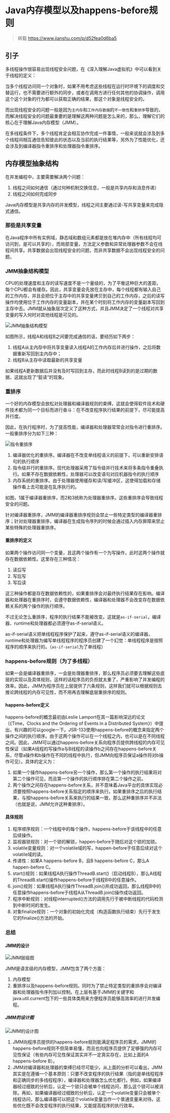 # Java内存模型以及happens-before规则

> 转载 https://www.jianshu.com/p/d52fea0d6ba5

## 引子

多线程操作很容易出现线程安全问题，在《深入理解Java虚拟机》中可以看到关于线程的定义：

当多个线程访问同一个对象时，如果不用考虑这些线程在运行时环境下的调度和交替运行，也不需要进行额外的同步，或者在调用方进行任何其他的协调操作，调用这个这个对象的行为都可以获取正确的结果，那这个对象是线程安全的。

而出现线程安全的问题一般是因为`主内存`和`工作内存数据`的`不一致性`和`重排序`导致的，而解决线程安全的问题最重要的是理解这两种问题是怎么来的，那么，理解它们的核心在于理解Java内存模型（JMM）。

在多线程条件下，多个线程肯定会相互协作完成一件事情，一般来说就会涉及到多个线程间相互通信告知彼此的状态以及当前的执行结果等，另外为了性能优化，还会涉及到编译器指令重排序和处理器指令重排序。

## 内存模型抽象结构

在并发编程中，主要需要解决两个问题：

1. 线程之间如何通信（通过何种机制交换信息，一般是共享内存和消息传递）
1. 线程之间如何完成同步

Java内存模型是共享内存的并发模型，线程之间主要通过读-写共享变量来完成隐式通信。

### 那些是共享变量

在Java程序中所有实例域，静态域和数组元素都是放在堆内存中（所有线程均可访问到，是可以共享的），而局部变量，方法定义参数和异常处理器参数不会在线程间共享。共享数据会出现线程安全的问题，而非共享数据不会出现线程安全的问题。

### JMM抽象结构模型

CPU的处理速度和主存的读写速度不是一个量级的，为了平衡这种巨大的差距，每个CPU都会有缓存。因此，共享变量会先放在主存中，每个线程都有输入自己的工作内存，并且会把位于主存中的共享变量拷贝到自己的工作内存，之后的读写操作均使用位于工作内存的变量副本，并在某个时刻将工作内存的变量副本写回到主存中去。JMM就从抽象层次定义了这种方式，并且JMM决定了一个线程对共享变量的写入何时对其他线程是可见的。

![JMM抽象结构模型](images/JMM抽象结构模型.png)

如图所示，线程A和线程B之间要完成通信的话，要经历如下两步：

1. 线程A从主内存中将共享变量读入线程A的工作内存后并进行操作，之后将数据重新写回到主内存中；
1. 线程B从主存中读取最新的共享变量

如果线程A更新数据后并没有及时写回到主存，而此时线程B读到的是过期的数据，这就出现了“脏读”的现象。

### 重排序

一个好的内存模型会放松对处理器和编译器规则的束缚，这就会使得软件技术和硬件技术都为同一个目标而进行奋斗：在不改变程序执行结果的前提下，尽可能提高并行度。

因此，在执行程序时，为了提高性能，编译器和处理器常常会对指令进行重排序。一般重排序分为如下三种：

![指令重排序](images/指令重排序.png)

1. 编译器优化的重排序。编译器在不改变单线程语义的前提下，可以重新安排语句的执行顺序
1. 指令级并行的重排序。现代处理器采用了指令级并行技术来将多条指令重叠执行。如果不存在数据依赖性，处理器可以改变语句对应机器指令的执行顺序
1. 内存系统的重排序。由于处理器使用缓存和读/写缓冲区，这使得加载和存储操作看上去可能是在乱序执行的。

如图，1属于编译器重排序，而2和3统称为处理器重排序。这些重排序会导致线程安全的问题。

针对编译器重排序，JMM的编译器重排序规则会禁止一些特定类型的编译器重排序；针对处理器重排序，编译器在生成指令序列的时候会通过插入内存屏障来禁止某些特殊的处理器重排序。

#### 重排序的定义

如果两个操作访问同一个变量，且这两个操作有一个为写操作，此时这两个操作就存在数据依赖性。这里存在三种情况：

1. 读后写
2. 写后写
3. 写后读

这三种操作都是存在数据依赖性的，如果重排序会对最终执行结果存在影响。编译器和处理器在重排序时，会遵守数据依赖性，编译器和处理器不会改变存在数据依赖关系的两个操作的执行顺序。

不过无论怎么重排序，程序的执行结果不能被改变。这就是`as-if-serial`，编译器、runtime和处理器都必须遵守as-if-serial语义。

as-if-serial语义把单线程程序保护了起来，遵守as-if-serial语义的编译器，runtime和处理器为编写单线程程序的程序员创建了一个幻觉：单线程程序是按照程序的顺序来执行的。（`as-if-serial`为了单线程）

### happens-before规则（为了多线程）

如果一会是编译器重排序，一会是处理器重排序，那么程序员必须要去理解这些底层的实现以及具体规则，这样的话程序员的负担就太重了，严重影响了并发编程的效率。因此，JMM为程序员在上层提供了六条规则，这样我们就可以根据规则去推论跨线程的内存可见性，而不用再去理解底层重排序的规则。

#### happens-before定义

happens-before的概念最初由Leslie Lamport在其一篇影响深远的论文（《Time，Clocks and the Ordering of Events in a Distributed System》）中提出，有兴趣的可以google一下。JSR-133使用happens-before的概念来指定两个操作之间的执行顺序。由于这两个操作可以在一个线程之内，也可以是在不同线程之间。因此，JMM可以通过happens-before关系向程序员提供跨线程的内存可见性保证（如果A线程的写操作a与B线程的读操作b之间存在happens-before关系，尽管a操作和b操作在不同的线程中执行，但JMM向程序员保证a操作将对b操作可见）。具体的定义为：

1. 如果一个操作happens-before另一个操作，那么第一个操作的执行结果将对第二个操作可见，而且第一个操作的执行顺序排在第二个操作之前。
1. 两个操作之间存在happens-before关系，并不意味着Java平台的具体实现必须要按照happens-before关系指定的顺序来执行。如果重排序之后的执行结果，与按happens-before关系来执行的结果一致，那么这种重排序并不非法（也就是说，JMM允许这种重排序）。

#### 具体规则

1. 程序顺序规则：一个线程中的每个操作，happens-before于该线程中的任意后续操作。
1. 监视器锁规则：对一个锁的解锁，happen-before于随后对这个锁的加锁。
1. volatile变量规则：对一个volatile域的写，happen-before于任意后续对这个volatile域的读。
1. 传递性：如果A happens-before B，且B happens-before C，那么A happen-before C。
1. start()规则：如果线程A执行操作ThreadB.start()（启动线程B），那么A线程的ThreadB.start()操作happens-before于线程B中的任意操作。
1. join()规则：如果线程A执行操作ThreadB.join()并成功返回，那么线程B中的任意操作happens-before于线程A从ThreadB.join()操作成功返回。
1. 程序中断规则：对线程interrupted()方法的调用先行于被中断线程的代码检测到中断时间的发生。
1. 对象finalize规则：一个对象的初始化完成（构造函数执行结束）先行于发生它的finalize()方法的开始。

### 总结

#### JMM的设计

![JMM层级图](images/JMM层级图.png)

JMM是语言级的内存模型，JMM包含了两个方面：

1. 内存模型
1. 重排序以及happens-before规则。同时为了禁止特定类型的重排序会对编译器和处理器指令序列加以控制。在上层有基于JMM的关键字和java.util.current包下的一些具体类用来方便程序员能够高效率的进行并发编程。

##### JMM的设计图
![JMM的设计图](JMM的设计图.png)

1. JMM向程序员提供的happens-before规则能满足程序员的需求。JMM的happens-before规则不但简单易懂，而且也向程序员提供了足够强的内存可见性保证（有些内存可见性保证其实并不一定真实存在，比如上面的A happens-before B）。
1. JMM对编译器和处理器的束缚已经尽可能少。从上面的分析可以看出，JMM其实是在遵循一个基本原则：只要不改变程序的执行结果（指的是单线程程序和正确同步的多线程程序），编译器和处理器怎么优化都行。例如，如果编译器经过细致的分析后，认定一个锁只会被单个线程访问，那么这个锁可以被消除。再如，如果编译器经过细致的分析后，认定一个volatile变量只会被单个线程访问，那么编译器可以把这个volatile变量当作一个普通变量来对待。这些优化既不会改变程序的执行结果，又能提高程序的执行效率。
